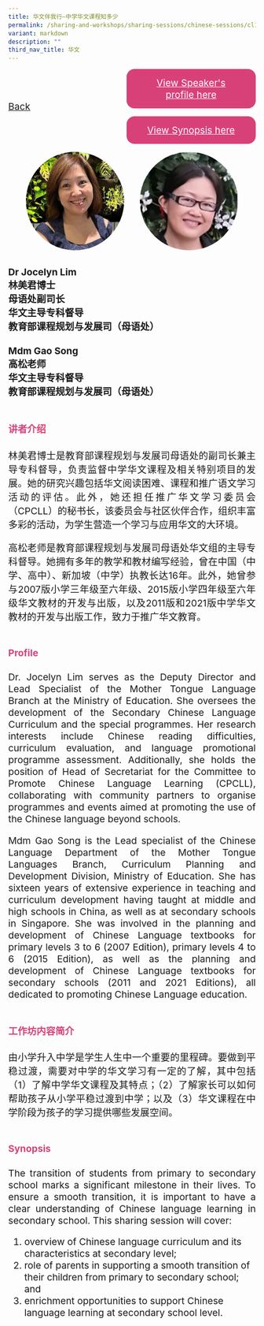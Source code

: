 ```yaml
---
title: 华文伴我行—中学华文课程知多少
permalink: /sharing-and-workshops/sharing-sessions/chinese-sessions/cl12/
variant: markdown
description: ""
third_nav_title: 华文
---
```

<style>
.entry-title{
  font-size: 2.25rem;
  font-weight: 700;
  margin-bottom: 2rem;
  text-align: center;
}
.entry-content p{
  text-align: justify;
}

.entry-title.supported-by{
  margin-bottom: 0;
  margin-top: 3rem;
}

.entry-content .buttons-container{
  align-items: center;
  column-gap: 1rem;
  display: flex;
  flex-wrap: wrap;
  justify-content: center;
}
.entry-content .buttons-container .btn-link{
  background-color: #7431e8;
  border-radius: 0.4rem;
  color: #fff;
  font-size: 1.5rem;
  margin-bottom: 1rem;
  padding: 15px 20px;
  text-align: center;
  text-decoration: none;
  width: 15rem;
}
.entry-content .buttons-container .btn-link:hover{
  background-color: lightgrey;
}

.entry-content.sharing-sessions{
  align-items: center;
  display: flex;
  flex-direction: column;
  row-gap: 1.5rem;
}
.entry-content.sharing-sessions .session-item{
  align-items: flex-start;
  background-color:#d84178;
  border-radius: 0.5rem;
  color: #ffffff;
  row-gap: 2rem;
  display: flex;
  font-size: 1.1rem;
  flex-direction: column;
  line-height: 1.2;
  justify-content: space-between;
  margin-bottom: 2rem;
  padding: 1rem;
  width: 100%;
}
.entry-content.sharing-sessions .session-item .lower-wrapper{
  display: flex;
  flex-direction: column;
  row-gap: 2rem;
  width: 100%;
}
.entry-content.sharing-sessions .session-item .session-link{
  border: 2px solid lightgrey;
  border-radius: 0.5rem;
  padding: 1rem;
  text-align: center;
}
.entry-content.sharing-sessions .session-item .session-link a{
  color: #ffffff;
}

.entry-content.sharing-sessions.malay-sessions .session-item{
  background-color: #a3c864;
}

.entry-content.sharing-sessions.tamil-sessions .session-item,
.entry-content.sharing-sessions.preschools-exhibitors .session-item{
  background-color: #9b4490;
}

.entry-content.sharing-sessions.english-sessions .session-item{
  background-color: #fa0;
}

.entry-content.sharing-sessions.primary-secondary-exhibitors .session-item{
  background-color: #a3c864;
}

.entry-content.sharing-sessions .session-item .session-link:hover{
  background-color: lightgrey;
}

.entry-content.sharing-session-item{
  font-size: 1.2rem;
}
.entry-content.sharing-session-item .sharing-sessions-nav{
  align-items: center;
  column-gap: 1rem;
  display: flex;
  flex-wrap: wrap;
  justify-content: space-between;
  padding-bottom: 1rem;
}
.entry-content.sharing-session-item .sharing-sessions-nav .inner-nav-wrapper{
  column-gap: 1rem;
  display: flex;
  flex: 2;
  flex-wrap: wrap;
  justify-content: flex-end;
  row-gap: 1rem;
}
.entry-content.sharing-session-item .sharing-sessions-nav .inner-nav-wrapper .nav-btn{
  background-color: #d84178;
  border-radius: 1rem;
  color: #fff;
  padding: 1rem 2rem;
  text-align: center;
  width: 100%;
}
.entry-content.sharing-session-item.malay-session .sharing-sessions-nav .inner-nav-wrapper .nav-btn{
  background-color: #a3c864;
}
.entry-content.sharing-session-item.tamil-session .sharing-sessions-nav .inner-nav-wrapper .nav-btn{
  background-color: #9b4490;
}
.entry-content.sharing-session-item.english-session .sharing-sessions-nav .inner-nav-wrapper .nav-btn{
  background-color: #fa0;
}
.entry-content.sharing-session-item .sharing-sessions-nav .inner-nav-wrapper .nav-btn:hover{
  background-color: lightgrey;
}
.entry-content.sharing-session-item .profile-photo-container{
  align-items: center;
  column-gap: 1rem;
  display: flex;
  flex-wrap: wrap;
  justify-content: space-between;
  row-gap: 1rem;
}
.entry-content.sharing-session-item .profile-photo{
  align-items: center;
  column-gap: 2rem;
  display: flex;
  flex-wrap: wrap;
  justify-content: center;
  row-gap: 2rem;
  margin-bottom: 2rem;
}
.entry-content.sharing-session-item .profile-photo img{
  border-radius: 100px;
  width: 200px;
}
.entry-content.sharing-session-item.awardee-item .profile-photo{
  width: 100%;
}
.entry-content.sharing-session-item .profile-name{
  font-weight: 700;
  margin-bottom: 3rem;
}
.entry-content.sharing-session-item h4{
  color: #d84178;
}
.entry-content.sharing-session-item.malay-session h4{
  color: #a3c864;
}
.entry-content.sharing-session-item.tamil-session h4{
  color: #9b4490;
}
.entry-content.sharing-session-item.english-session h4{
  color: #fa0;
}
.entry-content.sharing-session-item.awardee-item h3,
.entry-content.sharing-session-item.awardee-item h4{
  color: #4372d6;
}
.entry-content.sharing-session-item .section-wrapper{
  margin-bottom: 3rem;
}

.entry-content.awardees-container h4{
  font-weight: 700;
  margin-bottom: 3rem;
}
.entry-content.awardees-container a{
  text-decoration: none;
}
.entry-content.awardees-container .section-wrapper{
  margin-bottom: 10rem;
}
.entry-content.awardees-container .section-row{
  column-gap: 1rem;
  display: flex;
  flex-wrap: wrap;
  justify-content: space-around;
  row-gap: 1rem;
}
.entry-content.awardees-container .section-column{
  width: 30%;
}
.entry-content.awardees-container .awardee-wrapper{
  align-items: center;
  display: flex;
  flex-direction: column;
  justify-content: center;
  row-gap: 1rem;
}
.entry-content.awardees-container .awardee-wrapper .awardee-pic{
  width: 10rem;
}
.entry-content.awardees-container .awardee-wrapper .awardee-profile{
  color: #484848;
  text-align: center;
}
.entry-content.awardees-container .awardee-wrapper .name-english{
  font-size: 1.25rem;
  margin-bottom: 1rem;
}
.entry-content.awardees-container .awardee-wrapper .name-chinese{
  font-size: 1.25rem;
  margin-bottom: 1rem;
}

.entry-content .btntop{
  position: fixed;
  float: right;
  bottom: 20px;
  right: 80px;
  z-index: 99;
  boder: none;
  background-color: #3bb9ff;
  cursor: pointer;
  padding: 15px;
  boder-radius: 4px;
  color: #fff;
  font-weight: 600;
}

.coming-soon{
  color: #7431e8;
  font-size: 2rem;
  font-weight: 700;
  margin-top: 3rem;
  text-align: center;
}

@media all and (min-width: 40rem ){
  .entry-content.sharing-sessions{
    align-items: flex-start;
    display: flex;
    flex-direction: column;
    row-gap: 1.5rem;
  }

  
  .entry-content.sharing-sessions .session-item .lower-wrapper{
    align-items: center;
    flex-direction: row;
    justify-content: space-between;
  }

  .entry-content.sharing-session-item .sharing-sessions-nav .inner-nav-wrapper .nav-btn{
    width: 45%;
  }
}
</style>

<div class="entry-content sharing-session-item">
<div class="sharing-sessions-nav">
<a href="/sharing-and-workshops/sharing-sessions/chinese-sessions/">Back</a>
<div class="inner-nav-wrapper">
<a class="nav-btn" href="#C1">View Speaker's profile here</a>
<a class="nav-btn" href="#C2">View Synopsis here</a>
</div>
</div>

<div class="profile-photo">
<img alt="Jocelyn Lim" src="/images/Sharing_sessions/jocelyn-lim.jpg">
<img alt="Gao Song" src="/images/Sharing_sessions/gao-song.jpg">
</div>

<div class="profile-name">
Dr Jocelyn Lim<br>
林美君博士<br>
母语处副司长<br>
华文主导专科督导<br>
教育部课程规划与发展司（母语处）<br>
<br>
Mdm Gao Song<br>
高松老师<br>
华文主导专科督导<br>
教育部课程规划与发展司（母语处）
</div>

<div class="section-wrapper">
<h4 id="C1">讲者介绍</h4>
<p>
林美君博士是教育部课程规划与发展司母语处的副司长兼主导专科督导，负责监督中学华文课程及相关特别项目的发展。她的研究兴趣包括华文阅读困难、课程和推广语文学习活动的评估。此外，她还担任推广华文学习委员会（CPCLL）的秘书长，该委员会与社区伙伴合作，组织丰富多彩的活动，为学生营造一个学习与应用华文的大环境。
</p>
<p>
高松老师是教育部课程规划与发展司母语处华文组的主导专科督导。她拥有多年的教学和教材编写经验，曾在中国（中学、高中）、新加坡（中学）执教长达16年。此外，她曾参与2007版小学三年级至六年级、2015版小学四年级至六年级华文教材的开发与出版，以及2011版和2021版中学华文教材的开发与出版工作，致力于推广华文教育。
</p>
</div>

<div class="section-wrapper">
<h4>Profile</h4>
<p>
Dr. Jocelyn Lim serves as the Deputy Director and Lead Specialist of the Mother Tongue Language Branch at the Ministry of Education. She oversees the development of the Secondary Chinese Language Curriculum and the special programmes. Her research interests include Chinese reading difficulties, curriculum evaluation, and language promotional programme assessment. Additionally, she holds the position of Head of Secretariat for the Committee to Promote Chinese Language Learning (CPCLL), collaborating with community partners to organise programmes and events aimed at promoting the use of the Chinese language beyond schools.
</p>
<p>
Mdm Gao Song is the Lead specialist of the Chinese Language Department of the Mother Tongue Languages Branch, Curriculum Planning and Development Division, Ministry of Education. She has sixteen years of extensive experience in teaching and curriculum development having taught at middle and high schools in China, as well as at secondary schools in Singapore. She was involved in the planning and development of Chinese Language textbooks for primary levels 3 to 6 (2007 Edition), primary levels 4 to 6 (2015 Edition), as well as the planning and development of Chinese Language textbooks for secondary schools (2011 and 2021 Editions), all dedicated to promoting Chinese Language education.
</p>
</div>

<div class="section-wrapper">
<h4 id="C2">工作坊内容简介</h4> 
<p>
由小学升入中学是学生人生中一个重要的里程碑。要做到平稳过渡，需要对中学的华文学习有一定的了解，其中包括（1）了解中学华文课程及其特点；（2）了解家长可以如何帮助孩子从小学平稳过渡到中学；以及（3）华文课程在中学阶段为孩子的学习提供哪些发展空间。
</p>
</div>

<div class="section-wrapper">
<h4>Synopsis</h4> 
<p>
The transition of students from primary to secondary school marks a significant milestone in their lives. To ensure a smooth transition, it is important to have a clear understanding of Chinese language learning in secondary school. This sharing session will cover:
</p>
<ol>
<li>overview of Chinese language curriculum and its characteristics at secondary level;</li>
<li>role of parents in supporting a smooth transition of their children from primary to secondary school; and</li>
<li>enrichment opportunities to support Chinese language learning at secondary school level.</li>
</ol>
</div>

<div class="section-wrapper">
</div>
</div>